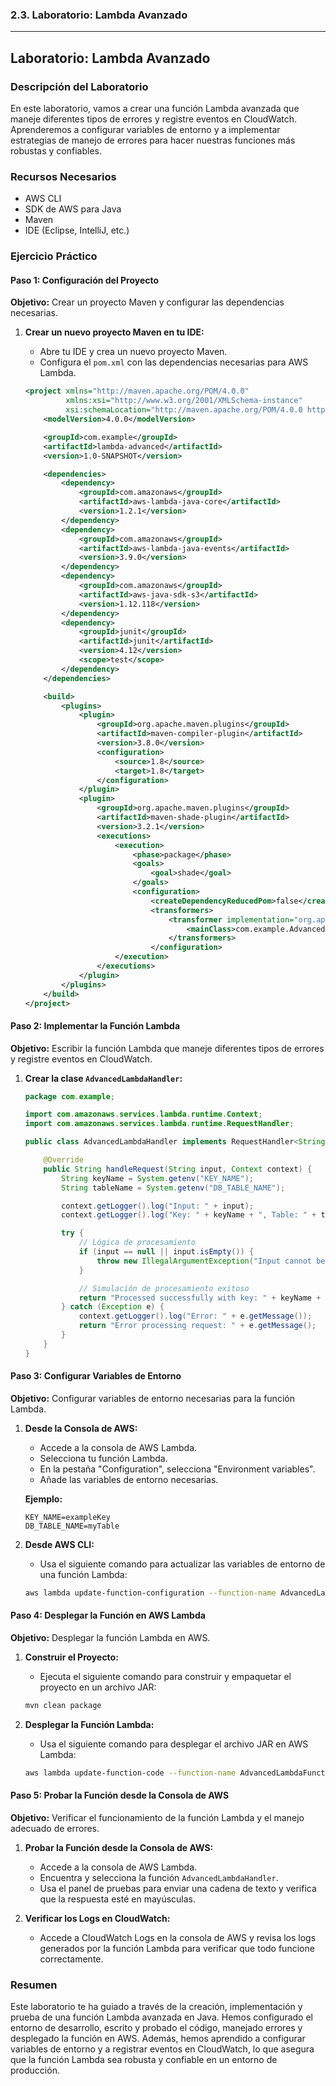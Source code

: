 ### 2.3. Laboratorio: Lambda Avanzado

---

## Laboratorio: Lambda Avanzado

### Descripción del Laboratorio

En este laboratorio, vamos a crear una función Lambda avanzada que maneje diferentes tipos de errores y registre eventos en CloudWatch. Aprenderemos a configurar variables de entorno y a implementar estrategias de manejo de errores para hacer nuestras funciones más robustas y confiables.

### Recursos Necesarios

- AWS CLI
- SDK de AWS para Java
- Maven
- IDE (Eclipse, IntelliJ, etc.)

### Ejercicio Práctico

#### Paso 1: Configuración del Proyecto

**Objetivo:** Crear un proyecto Maven y configurar las dependencias necesarias.

1. **Crear un nuevo proyecto Maven en tu IDE:**
   - Abre tu IDE y crea un nuevo proyecto Maven.
   - Configura el `pom.xml` con las dependencias necesarias para AWS Lambda.

   ```xml
   <project xmlns="http://maven.apache.org/POM/4.0.0"
            xmlns:xsi="http://www.w3.org/2001/XMLSchema-instance"
            xsi:schemaLocation="http://maven.apache.org/POM/4.0.0 http://maven.apache.org/xsd/maven-4.0.0.xsd">
       <modelVersion>4.0.0</modelVersion>

       <groupId>com.example</groupId>
       <artifactId>lambda-advanced</artifactId>
       <version>1.0-SNAPSHOT</version>

       <dependencies>
           <dependency>
               <groupId>com.amazonaws</groupId>
               <artifactId>aws-lambda-java-core</artifactId>
               <version>1.2.1</version>
           </dependency>
           <dependency>
               <groupId>com.amazonaws</groupId>
               <artifactId>aws-lambda-java-events</artifactId>
               <version>3.9.0</version>
           </dependency>
           <dependency>
               <groupId>com.amazonaws</groupId>
               <artifactId>aws-java-sdk-s3</artifactId>
               <version>1.12.118</version>
           </dependency>
           <dependency>
               <groupId>junit</groupId>
               <artifactId>junit</artifactId>
               <version>4.12</version>
               <scope>test</scope>
           </dependency>
       </dependencies>

       <build>
           <plugins>
               <plugin>
                   <groupId>org.apache.maven.plugins</groupId>
                   <artifactId>maven-compiler-plugin</artifactId>
                   <version>3.8.0</version>
                   <configuration>
                       <source>1.8</source>
                       <target>1.8</target>
                   </configuration>
               </plugin>
               <plugin>
                   <groupId>org.apache.maven.plugins</groupId>
                   <artifactId>maven-shade-plugin</artifactId>
                   <version>3.2.1</version>
                   <executions>
                       <execution>
                           <phase>package</phase>
                           <goals>
                               <goal>shade</goal>
                           </goals>
                           <configuration>
                               <createDependencyReducedPom>false</createDependencyReducedPom>
                               <transformers>
                                   <transformer implementation="org.apache.maven.plugins.shade.resource.ManifestResourceTransformer">
                                       <mainClass>com.example.AdvancedLambdaHandler</mainClass>
                                   </transformers>
                               </configuration>
                       </execution>
                   </executions>
               </plugin>
           </plugins>
       </build>
   </project>
   ```

#### Paso 2: Implementar la Función Lambda

**Objetivo:** Escribir la función Lambda que maneje diferentes tipos de errores y registre eventos en CloudWatch.

1. **Crear la clase `AdvancedLambdaHandler`:**

   ```java
   package com.example;

   import com.amazonaws.services.lambda.runtime.Context;
   import com.amazonaws.services.lambda.runtime.RequestHandler;

   public class AdvancedLambdaHandler implements RequestHandler<String, String> {

       @Override
       public String handleRequest(String input, Context context) {
           String keyName = System.getenv("KEY_NAME");
           String tableName = System.getenv("DB_TABLE_NAME");

           context.getLogger().log("Input: " + input);
           context.getLogger().log("Key: " + keyName + ", Table: " + tableName);

           try {
               // Lógica de procesamiento
               if (input == null || input.isEmpty()) {
                   throw new IllegalArgumentException("Input cannot be null or empty");
               }

               // Simulación de procesamiento exitoso
               return "Processed successfully with key: " + keyName + " and table: " + tableName;
           } catch (Exception e) {
               context.getLogger().log("Error: " + e.getMessage());
               return "Error processing request: " + e.getMessage();
           }
       }
   }
   ```

#### Paso 3: Configurar Variables de Entorno

**Objetivo:** Configurar variables de entorno necesarias para la función Lambda.

1. **Desde la Consola de AWS:**
   - Accede a la consola de AWS Lambda.
   - Selecciona tu función Lambda.
   - En la pestaña "Configuration", selecciona "Environment variables".
   - Añade las variables de entorno necesarias.

   **Ejemplo:**
   ```plaintext
   KEY_NAME=exampleKey
   DB_TABLE_NAME=myTable
   ```

2. **Desde AWS CLI:**

   - Usa el siguiente comando para actualizar las variables de entorno de una función Lambda:

   ```sh
   aws lambda update-function-configuration --function-name AdvancedLambdaFunction --environment Variables={KEY_NAME=exampleKey,DB_TABLE_NAME=myTable}
   ```

#### Paso 4: Desplegar la Función en AWS Lambda

**Objetivo:** Desplegar la función Lambda en AWS.

1. **Construir el Proyecto:**
   - Ejecuta el siguiente comando para construir y empaquetar el proyecto en un archivo JAR:

   ```sh
   mvn clean package
   ```

2. **Desplegar la Función Lambda:**
   - Usa el siguiente comando para desplegar el archivo JAR en AWS Lambda:

   ```sh
   aws lambda update-function-code --function-name AdvancedLambdaFunction --zip-file fileb://target/lambda-advanced-1.0-SNAPSHOT.jar
   ```

#### Paso 5: Probar la Función desde la Consola de AWS

**Objetivo:** Verificar el funcionamiento de la función Lambda y el manejo adecuado de errores.

1. **Probar la Función desde la Consola de AWS:**
   - Accede a la consola de AWS Lambda.
   - Encuentra y selecciona la función `AdvancedLambdaHandler`.
   - Usa el panel de pruebas para enviar una cadena de texto y verifica que la respuesta esté en mayúsculas.

2. **Verificar los Logs en CloudWatch:**
   - Accede a CloudWatch Logs en la consola de AWS y revisa los logs generados por la función Lambda para verificar que todo funcione correctamente.

### Resumen

Este laboratorio te ha guiado a través de la creación, implementación y prueba de una función Lambda avanzada en Java. Hemos configurado el entorno de desarrollo, escrito y probado el código, manejado errores y desplegado la función en AWS. Además, hemos aprendido a configurar variables de entorno y a registrar eventos en CloudWatch, lo que asegura que la función Lambda sea robusta y confiable en un entorno de producción.